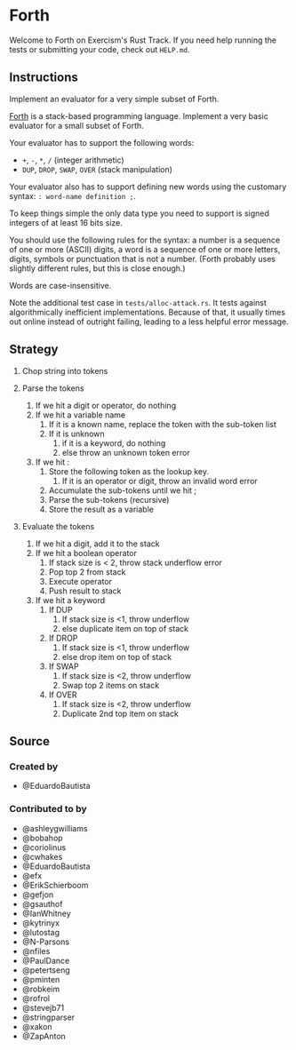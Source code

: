 # Forth

Welcome to Forth on Exercism's Rust Track.
If you need help running the tests or submitting your code, check out `HELP.md`.

## Instructions

Implement an evaluator for a very simple subset of Forth.

[Forth][forth]
is a stack-based programming language.
Implement a very basic evaluator for a small subset of Forth.

Your evaluator has to support the following words:

- `+`, `-`, `*`, `/` (integer arithmetic)
- `DUP`, `DROP`, `SWAP`, `OVER` (stack manipulation)

Your evaluator also has to support defining new words using the customary syntax: `: word-name definition ;`.

To keep things simple the only data type you need to support is signed integers of at least 16 bits size.

You should use the following rules for the syntax: a number is a sequence of one or more (ASCII) digits, a word is a
sequence of one or more letters, digits, symbols or punctuation that is not a number.
(Forth probably uses slightly different rules, but this is close enough.)

Words are case-insensitive.

[forth]: https://en.wikipedia.org/wiki/Forth_%28programming_language%29

Note the additional test case in `tests/alloc-attack.rs`. It tests against
algorithmically inefficient implementations. Because of that, it usually times
out online instead of outright failing, leading to a less helpful error message.

## Strategy

1) Chop string into tokens


2) Parse the tokens
    1) If we hit a digit or operator, do nothing
    2) If we hit a variable name
        1) If it is a known name, replace the token with the sub-token list
        2) If it is unknown
            1) if it is a keyword, do nothing
            2) else throw an unknown token error
    3) If we hit :
        1) Store the following token as the lookup key.
            1) If it is an operator or digit, throw an invalid word error
        2) Accumulate the sub-tokens until we hit ;
        3) Parse the sub-tokens (recursive)
        4) Store the result as a variable


3) Evaluate the tokens
    1) If we hit a digit, add it to the stack
    2) If we hit a boolean operator
        1) If stack size is < 2, throw stack underflow error
        2) Pop top 2 from stack
        3) Execute operator
        4) Push result to stack
    3) If we hit a keyword
        1) If DUP
            1) If stack size is <1, throw underflow
            2) else duplicate item on top of stack
        2) If DROP
            1) If stack size is <1, throw underflow
            2) else drop item on top of stack
        3) If SWAP
            1) If stack size is <2, throw underflow
            2) Swap top 2 items on stack
        3) If OVER
            1) If stack size is <2, throw underflow
            2) Duplicate 2nd top item on stack

## Source

### Created by

- @EduardoBautista

### Contributed to by

- @ashleygwilliams
- @bobahop
- @coriolinus
- @cwhakes
- @EduardoBautista
- @efx
- @ErikSchierboom
- @gefjon
- @gsauthof
- @IanWhitney
- @kytrinyx
- @lutostag
- @N-Parsons
- @nfiles
- @PaulDance
- @petertseng
- @pminten
- @robkeim
- @rofrol
- @stevejb71
- @stringparser
- @xakon
- @ZapAnton